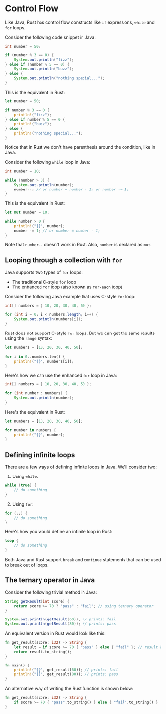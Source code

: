 # Control Flow

Like Java, Rust has control flow constructs like `if` expressions, `while` and `for` loops. 

Consider the following code snippet in Java:

```java
int number = 50;

if (number % 3 == 0) {
    System.out.println("fizz");
} else if (number % 5 == 0) {
    System.out.println("buzz");
} else {
    System.out.println("nothing special...");
}
```

This is the equivalent in Rust:

```rust
let number = 50;

if number % 3 == 0 {
    println!("fizz");
} else if number % 5 == 0 {
    println!("buzz");
} else {
    println!("nothing special...");
}
```

Notice that in Rust we don't have parenthesis around the condition, like in Java.

Consider the following `while` loop in Java:

```java
int number = 10;

while (number > 0) {
    System.out.println(number);
    number--; // or number = number - 1; or number -= 1;
}
```

This is the equivalent in Rust:

```rust
let mut number = 10;

while number > 0 {
    println!("{}", number);
    number -= 1; // or number = number - 1;
}
```

Note that `number--` doesn't work in Rust. Also, `number` is declared as `mut`.

## Looping through a collection with `for`

Java supports two types of `for` loops:

- The traditional C-style `for` loop
- The enhanced `for` loop (also known as `for-each` loop)

Consider the following Java example that uses C-style `for` loop:

```java
int[] numbers = { 10, 20, 30, 40, 50 };

for (int i = 0; i < numbers.length; i++) {
    System.out.println(numbers[i]);
}
```

Rust does not support C-style `for` loops. But we can get the same results using the 
`range` syntax:

```rust
let numbers = [10, 20, 30, 40, 50];
    
for i in 0..numbers.len() {
    println!("{}", numbers[i]);
}
```

Here's how we can use the enhanced `for` loop in Java:

```java
int[] numbers = { 10, 20, 30, 40, 50 };

for (int number : numbers) {
    System.out.println(number);
}
```

Here's the equivalent in Rust:

```rust
let numbers = [10, 20, 30, 40, 50];
    
for number in numbers {
    println!("{}", number);
}
```

## Defining infinite loops

There are a few ways of defining infinite loops in Java. We'll consider two:

1. Using `while`:

```java
while (true) {
    // do something
}
```
2. Using `for`:

```java
for (;;) {
    // do something
}
```

Here's how you would define an infinite loop in Rust:

```rust
loop {
    // do something
}
```

Both Java and Rust support `break` and `continue` statements that can be used to break out of loops.

## The ternary operator in Java

Consider the following trivial method in Java:

```java
String getResult(int score) {
    return score >= 70 ? "pass" : "fail"; // using ternary operator
}

System.out.println(getResult(60)); // prints: fail
System.out.println(getResult(80)); // prints: pass
```

An equivalent version in Rust would look like this:

```rust
fn get_result(score: i32) -> String {
	let result = if score >= 70 { "pass" } else { "fail" }; // result has type &str
	return result.to_string();
}

fn main() {
	println!("{}", get_result(60)); // prints: fail
	println!("{}", get_result(80)); // prints: pass
}
```

An alternative way of writing the Rust function is shown below:

```rust
fn get_result(score: i32) -> String {
	if score >= 70 { "pass".to_string() } else { "fail".to_string() }
}
```

